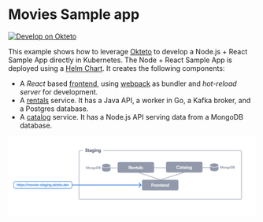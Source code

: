 # Movies Sample app

[![Develop on Okteto](https://okteto.com/develop-okteto.svg)](https://cloud.okteto.com/deploy?repository=https://github.com/okteto/movies)

This example shows how to leverage [Okteto](https://github.com/okteto/okteto) to develop a Node.js + React Sample App directly in Kubernetes. The Node + React Sample App is deployed using a [Helm Chart](https://github.com/okteto/movies/tree/main/chart). It creates the following components:

- A *React* based [frontend](frontend), using [webpack](https://webpack.js.org) as bundler and *hot-reload server* for development.
- A [rentals](rentals) service. It has a Java API, a worker in Go, a Kafka broker, and a Postgres database.
- A [catalog](catalog) service. It has a Node.js API serving data from a MongoDB database.

![Architecture diagram](architecture.png)
